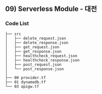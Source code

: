 ## 09) Serverless Module - 대전
### Code List
```shell
├── src
│   ├── delete_request.json
│   ├── delete_response.json
│   ├── get_request.json
│   ├── get_response.json
│   ├── healthcheck_request.json
│   ├── healthcheck_response.json
│   ├── post_request.json
│   └── post_response.json
│
├── 00 provider.tf
├── 01 dynamodb.tf
└── 03 apigw.tf
```